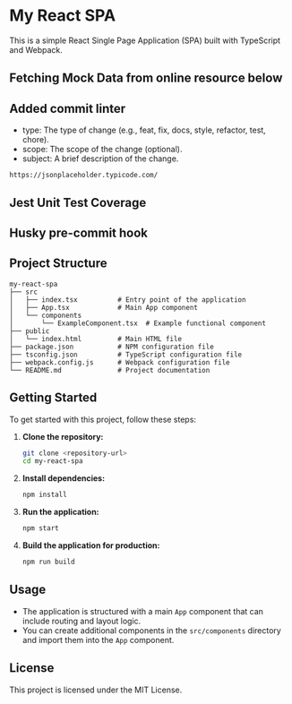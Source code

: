 # My React SPA

This is a simple React Single Page Application (SPA) built with TypeScript and Webpack.

## Fetching Mock Data from online resource below

## Added commit linter

- type: The type of change (e.g., feat, fix, docs, style, refactor, test, chore).
- scope: The scope of the change (optional).
- subject: A brief description of the change.

```
https://jsonplaceholder.typicode.com/
```

## Jest Unit Test Coverage

## Husky pre-commit hook

## Project Structure

```
my-react-spa
├── src
│   ├── index.tsx          # Entry point of the application
│   ├── App.tsx            # Main App component
│   └── components
│       └── ExampleComponent.tsx  # Example functional component
├── public
│   └── index.html         # Main HTML file
├── package.json           # NPM configuration file
├── tsconfig.json          # TypeScript configuration file
├── webpack.config.js      # Webpack configuration file
└── README.md              # Project documentation
```

## Getting Started

To get started with this project, follow these steps:

1. **Clone the repository:**

   ```bash
   git clone <repository-url>
   cd my-react-spa
   ```

2. **Install dependencies:**

   ```bash
   npm install
   ```

3. **Run the application:**

   ```bash
   npm start
   ```

4. **Build the application for production:**
   ```bash
   npm run build
   ```

## Usage

- The application is structured with a main `App` component that can include routing and layout logic.
- You can create additional components in the `src/components` directory and import them into the `App` component.

## License

This project is licensed under the MIT License.
